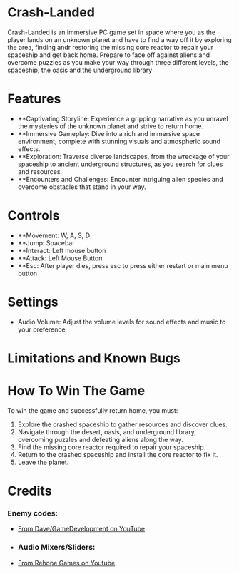 # Crash-Landed
Crash-Landed is an immersive PC game set in space where you as the player lands on an unknown planet and have to find a way off it by exploring the area, finding andr restoring the missing core reactor to repair your spaceship and get back home. Prepare to face off against aliens and overcome puzzles as you make your way through three different levels, the spaceship, the oasis and the underground library
# Features
- **Captivating Storyline: Experience a gripping narrative as you unravel the mysteries of the unknown planet and strive to return home.
- **Immersive Gameplay: Dive into a rich and immersive space environment, complete with stunning visuals and atmospheric sound effects.
- **Exploration: Traverse diverse landscapes, from the wreckage of your spaceship to ancient underground structures, as you search for clues and resources.
- **Encounters and Challenges: Encounter intriguing alien species and overcome obstacles that stand in your way.
# Controls
- **Movement: W, A, S, D
- **Jump: Spacebar
- **Interact: Left mouse button
- **Attack: Left Mouse Button
- **Esc: After player dies, press esc to press either restart or main menu button
# Settings
- Audio Volume: Adjust the volume levels for sound effects and music to your preference.
# Limitations and Known Bugs

# How To Win The Game
To win the game and successfully return home, you must:
1. Explore the crashed spaceship to gather resources and discover clues.
2. Navigate through the desert, oasis, and underground library, overcoming puzzles and defeating aliens along the way.
3. Find the missing core reactor required to repair your spaceship.
4. Return to the crashed spaceship and install the core reactor to fix it.
5. Leave the planet.

# Credits
### Enemy codes:
- [From Dave/GameDevelopment on YouTube](https://youtu.be/UjkSFoLxesw)
- ### Audio Mixers/Sliders:
- [From Rehope Games on Youtube](https://www.youtube.com/playlist?list=PLf6aEENFZ4Fv0ifncKE3T05qrI450U_aD)
